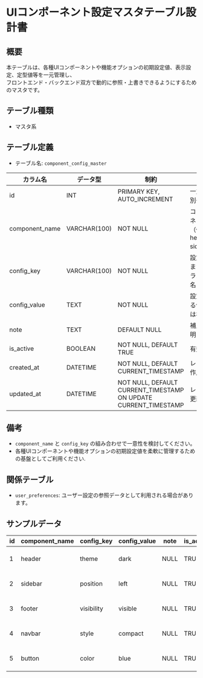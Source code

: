# UIコンポーネント設定マスタテーブル設計書

## 概要
本テーブルは、各種UIコンポーネントや機能オプションの初期設定値、表示設定、定型値等を一元管理し、  
フロントエンド・バックエンド双方で動的に参照・上書きできるようにするためのマスタです。

## テーブル種類
- マスタ系

## テーブル定義
- テーブル名: `component_config_master`

| カラム名         | データ型      | 制約                                     | 説明                                      |
|------------------|---------------|------------------------------------------|-------------------------------------------|
| id               | INT           | PRIMARY KEY, AUTO_INCREMENT              | 一意な識別子                              |
| component_name   | VARCHAR(100)  | NOT NULL                                 | コンポーネント名（例: header, sidebar）    |
| config_key       | VARCHAR(100)  | NOT NULL                                 | 設定キーまたはパラメータ名                 |
| config_value     | TEXT          | NOT NULL                                 | 設定される値または初期値                   |
| note             | TEXT          | DEFAULT NULL                             | 補足説明・備考                           |
| is_active        | BOOLEAN       | NOT NULL, DEFAULT TRUE                   | 有効状態                                  |
| created_at       | DATETIME      | NOT NULL, DEFAULT CURRENT_TIMESTAMP      | レコード作成日時                         |
| updated_at       | DATETIME      | NOT NULL, DEFAULT CURRENT_TIMESTAMP ON UPDATE CURRENT_TIMESTAMP | レコード更新日時         |

## 備考
- `component_name` と `config_key` の組み合わせで一意性を検討してください。
- 各種UIコンポーネントや機能オプションの初期設定値を柔軟に管理するための基盤としてご利用ください.

## 関係テーブル
- `user_preferences`: ユーザー設定の参照データとして利用される場合があります。

## サンプルデータ
| id | component_name | config_key | config_value | note       | is_active | created_at           | updated_at           |
|----|----------------|------------|--------------|------------|-----------|----------------------|----------------------|
| 1  | header         | theme      | dark         | NULL       | TRUE      | 2023-10-01 00:00:00  | 2023-10-01 00:00:00  |
| 2  | sidebar        | position   | left         | NULL       | TRUE      | 2023-11-01 00:00:00  | 2023-11-01 00:00:00  |
| 3  | footer         | visibility | visible      | NULL       | TRUE      | 2024-01-01 00:00:00  | 2024-01-01 00:00:00  |
| 4  | navbar         | style      | compact      | NULL       | TRUE      | 2024-01-15 00:00:00  | 2024-01-15 00:00:00  |
| 5  | button         | color      | blue         | NULL       | TRUE      | 2024-02-01 00:00:00  | 2024-02-01 00:00:00  |
